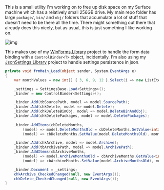This is a small utility I'm working on to free up disk space on my Surface machine which has a relatively small 256GB drive. My main repo folder has large `package/`, `bin/` and `obj/` folders that accumulate a lot of stuff that doesn't need to be there all the time. There might something out there that already does this nicely, but as usual, this is just something I like working on.

![img](https://adamosoftware.blob.core.windows.net:443/images/source-folder-cleanup.png)

This makes use of my [WinForms.Library](https://github.com/adamosoftware/WinForms.Library) project to handle the form data binding with a `ControlBinder<T>` object, incidentally. I'm also using my [JsonSettings.Library](https://github.com/adamosoftware/JsonSettings) project to handle settings persistence in json.

```csharp
private void frmMain_Load(object sender, System.EventArgs e)
{
	var monthValues = new int[] { 3, 6, 9, 12 }.Select(i => new ListItem<int>(i, i.ToString()));

	_settings = SettingsBase.Load<Settings>();
	_binder = new ControlBinder<Settings>();            

	_binder.Add(tbSourcePath, model => model.SourcePath);
	_binder.Add(chkDelete, model => model.Delete);
	_binder.Add(chkDeleteBinObj, model => model.DeleteBinAndObj);
	_binder.Add(chkDeletePackages, model => model.DeletePackages);
	
	_binder.AddItems(cbDeleteMonths,
		(model) => model.DeleteMonthsOld = cbDeleteMonths.GetValue<int>(),
		(model) => cbDeleteMonths.SetValue(model.DeleteMonthsOld), monthValues);

	_binder.Add(chkArchive, model => model.Archive);
	_binder.Add(tbArchivePath, model => model.ArchivePath);
	_binder.AddItems(cbArchiveMonths,
		(model) => model.ArchiveMonthsOld = cbArchiveMonths.GetValue<int>(),
		(model) => cbArchiveMonths.SetValue(model.ArchiveMonthsOld), monthValues);

	_binder.Document = _settings;
	chkArchive_CheckedChanged(null, new EventArgs());
	chkDelete_CheckedChanged(null, new EventArgs());
}
```
